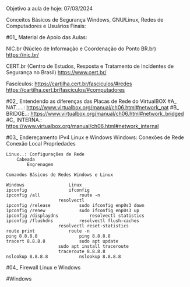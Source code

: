 Objetivo a aula de hoje: 07/03/2024

Conceitos Básicos de Segurança Windows, GNU/Linux, Redes de Computadores e Usuários Finais:

#01_ Material de Apoio das Aulas:

NIC.br (Núcleo de Informação e Coordenação do Ponto BR.br)
https://nic.br/

CERT.br (Centro de Estudos, Resposta e Tratamento de Incidentes de Segurança no Brasil)
https://www.cert.br/

Fascículos: https://cartilha.cert.br/fasciculos/#redes
			https://cartilha.cert.br/fasciculos/#computadores

#02_ Entendendo as diferenças das Placas de Rede do VirtualBOX
	#A_ NAT.....: https://www.virtualbox.org/manual/ch06.html#network_nat
	#B_ BRIDGE..: https://www.virtualbox.org/manual/ch06.html#network_bridged
	#C_ INTERNA.: https://www.virtualbox.org/manual/ch06.html#network_internal

#03_ Endereçamento IPv4 Linux e Windows
	Windows: Conexões de Rede
		Conexão Local
			Propriedades
	
	Linux..: Configurações de Rede
		Cabeada
			Engrenagem
			
	Comandos Básicos de Redes Windows e Linux
	
	Windows					Linux
	ipconfig				ifconfig
	ipconfig /all				route -n
						resolvectl
	ipconfig /release			sudo ifconfig enp0s3 down
	ipconfig /renew				sudo ifconfig enp0s3 up
	ipconfig /displaydns			resolvectl statistics
	ipconfig /flushdns			resolvectl flush-caches
						resolvectl reset-statistics
	route print				route -n
	ping 8.8.8.8				ping 8.8.8.8
	tracert 8.8.8.8				sudo apt update
						sudo apt install traceroute
						traceroute 8.8.8.8
	nslookup 8.8.8.8			nslookup 8.8.8.8

#04_ Firewall Linux e Windows

#Windows
